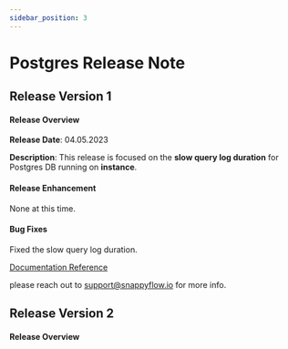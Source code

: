 ```yaml
---
sidebar_position: 3 
---
```

# Postgres Release Note

## Release Version 1

#### Release Overview

**Release Date**: 04.05.2023

**Description**: This release is focused on the **slow query log duration** for Postgres DB running on **instance**.

####  Release Enhancement

None at this time.

#### Bug Fixes

Fixed the slow query log duration.

[Documentation Reference](/docs/Integrations/postgres/postgres_instances#enable-postgresql-slow-query-logs)

please reach out to [support@snappyflow.io](mailto:support@snappyflow.io) for more info.

## Release Version 2

#### Release Overview





